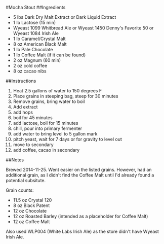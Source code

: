 #Mocha Stout
##Ingredients

* 5 lbs Dark Dry Malt Extract or Dark Liquid Extract
* 1 lb Lactose (15 min)
* Wyeast 1099 Whitbread Ale or Wyeast 1450 Denny's Favorite 50 or Wyeast 1084 Irish Ale
* 1 lb Caramel/Crystal Malt
* 8 oz American Black Malt
* 1 lb Pale Chocolate
* 1 lb Coffee Malt (if it can be found)
* 2 oz Magnum (60 min)
* 2 oz cold coffee
* 8 oz cacao nibs

##Instructions

1. Heat 2.5 gallons of water to 150 degrees F
2. Place grains in steeping bag, steep for 30 minutes
3. Remove grains, bring water to boil
4. Add extract
5. add hops
6. boil for 45 minutes
7. add lactose, boil for 15 minutes
9. chill, pour into primary fermenter
10. add water to bring level to 5 gallon mark
11. pitch yeast, wait for 7 days or for gravity to level out
12. move to secondary
13. add coffee, cacao in secondary

##Notes

Brewed 2014-11-25. Went easier on the listed grains. However, had an additional grain, as I didn't find the Coffee Malt until I'd already found a potential subsitute.

Grain counts:

* 11.5 oz Crystal 120
* 8 oz Black Patent
* 12 oz Chocolate
* 12 oz Roasted Barley (intended as a placeholder for Coffee Malt)
* 12 oz Coffee Malt

Also used WLP004 (White Labs Irish Ale) as the store didn't have Wyeast Irish Ale.

